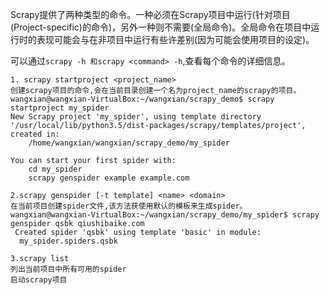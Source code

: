Scrapy提供了两种类型的命令。一种必须在Scrapy项目中运行(针对项目(Project-specific)的命令)，另外一种则不需要(全局命令)。全局命令在项目中运行时的表现可能会与在非项目中运行有些许差别(因为可能会使用项目的设定)。

可以通过`scrapy -h 和scrapy <command> -h`,查看每个命令的详细信息。
```
1. scrapy startproject <project_name>
创建scrapy项目的命令,会在当前目录创建一个名为project_name的scrapy的项目。
wangxian@wangxian-VirtualBox:~/wangxian/scrapy_demo$ scrapy startproject my_spider
New Scrapy project 'my_spider', using template directory '/usr/local/lib/python3.5/dist-packages/scrapy/templates/project', created in:
    /home/wangxian/wangxian/scrapy_demo/my_spider

You can start your first spider with:
    cd my_spider
    scrapy genspider example example.com

2.scrapy genspider [-t template] <name> <domain>
在当前项目创建spider文件,该方法获使用默认的模板来生成spider。
wangxian@wangxian-VirtualBox:~/wangxian/scrapy_demo/my_spider$ scrapy genspider qsbk qiushibaike.com
 Created spider 'qsbk' using template 'basic' in module:
  my_spider.spiders.qsbk
  
3.scrapy list
列出当前项目中所有可用的spider
启动scrapy项目


```